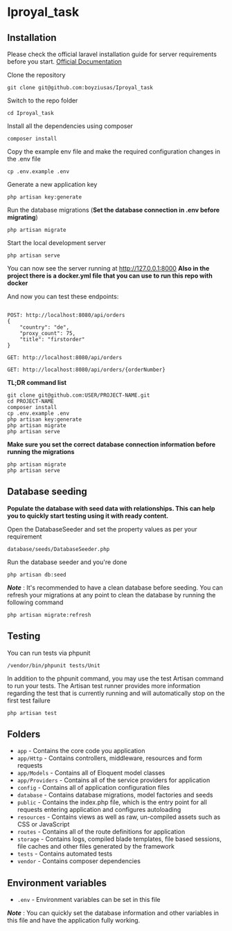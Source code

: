 # Iproyal_task

## Installation

Please check the official laravel installation guide for server requirements before you start. [Official Documentation](https://laravel.com/docs/master)

Clone the repository

```
git clone git@github.com:boyziusas/Iproyal_task
```

Switch to the repo folder

```
cd Iproyal_task
```

Install all the dependencies using composer

```
composer install
```

Copy the example env file and make the required configuration changes in the .env file

```
cp .env.example .env
```

Generate a new application key

```
php artisan key:generate
```

Run the database migrations (**Set the database connection in .env before migrating**)

```
php artisan migrate
```

Start the local development server

```
php artisan serve
```

You can now see the server running at http://127.0.0.1:8000
**Also in the project there is a docker.yml file that you can use to run this repo with docker**

And now you can test these endpoints:

```

POST: http://localhost:8080/api/orders
{
    "country": "de",
    "proxy_count": 75,
    "title": "firstorder"
}

GET: http://localhost:8080/api/orders

GET: http://localhost:8080/api/orders/{orderNumber}

```


**TL;DR command list**

```
git clone git@github.com:USER/PROJECT-NAME.git
cd PROJECT-NAME
composer install
cp .env.example .env
php artisan key:generate
php artisan migrate
php artisan serve 
```

**Make sure you set the correct database connection information before running the migrations**

```
php artisan migrate
php artisan serve
```

## Database seeding

**Populate the database with seed data with relationships. This can help you to quickly start testing using it with ready content.**

Open the DatabaseSeeder and set the property values as per your requirement

```
database/seeds/DatabaseSeeder.php
```

Run the database seeder and you're done

```
php artisan db:seed
```

***Note*** : It's recommended to have a clean database before seeding. You can refresh your migrations at any point to clean the database by running the following command

```
php artisan migrate:refresh
```

## Testing

You can run tests via phpunit

```
/vendor/bin/phpunit tests/Unit
```

In addition to the phpunit command, you may use the test Artisan command to run your tests. The Artisan test runner provides more information regarding the test that is currently running and will automatically stop on the first test failure

```
php artisan test
```

## Folders

- `app` - Contains the core code you application
- `app/Http` - Contains controllers, middleware, resources and form requests
- `app/Models` - Contains all of Eloquent model classes
- `app/Providers` - Contains all of the service providers for application
- `config` - Contains all of application configuration files
- `database` - Contains database migrations, model factories and seeds
- `public` - Contains the index.php file, which is the entry point for all requests entering application and configures autoloading
- `resources` - Contains views as well as raw, un-compiled assets such as CSS or JavaScript
- `routes` - Contains all of the route definitions for application
- `storage` - Contains logs, compiled blade templates, file based sessions, file caches and other files generated by the framework
- `tests` - Contains automated tests
- `vendor` - Contains composer dependencies

## Environment variables

- `.env` - Environment variables can be set in this file

***Note*** : You can quickly set the database information and other variables in this file and have the application fully working.